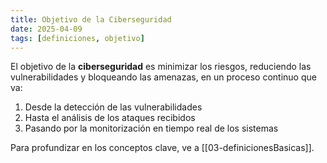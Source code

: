 ```yaml
---
title: Objetivo de la Ciberseguridad
date: 2025-04-09
tags: [definiciones, objetivo]
---
```


El objetivo de la **ciberseguridad** es minimizar los riesgos, reduciendo las vulnerabilidades y bloqueando las amenazas, en un proceso continuo que va:

1. Desde la detección de las vulnerabilidades  
2. Hasta el análisis de los ataques recibidos  
3. Pasando por la monitorización en tiempo real de los sistemas  

Para profundizar en los conceptos clave, ve a [[03-definicionesBasicas]].